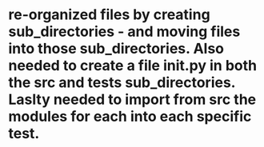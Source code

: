 # re-organized files by creating sub_directories - and moving files into those sub_directories. Also needed to create a file __init__.py in both the src and tests sub_directories. Laslty needed to import from src the modules for each into each specific test.
